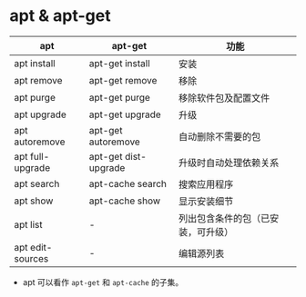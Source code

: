 # apt & apt-get

| apt | apt-get | 功能 |
| --- | --- | --- |
| apt install | apt-get install | 安装 |
| apt remove | apt-get remove | 移除 |
| apt purge | apt-get purge | 移除软件包及配置文件 |
| apt upgrade | apt-get upgrade | 升级 |
| apt autoremove | apt-get autoremove | 自动删除不需要的包 |
| apt full-upgrade | apt-get dist-upgrade | 升级时自动处理依赖关系 |
| apt search | apt-cache search | 搜索应用程序 |
| apt show | apt-cache show | 显示安装细节 |
| apt list | - | 列出包含条件的包（已安装，可升级） |
| apt edit-sources | - | 编辑源列表 |

- apt 可以看作 `apt-get` 和 `apt-cache` 的子集。

